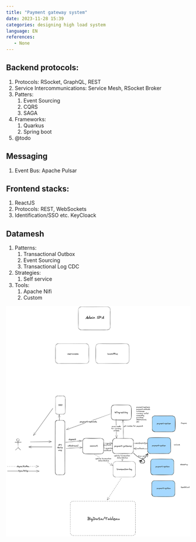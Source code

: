 ```yaml
---
title: "Payment gateway system"
date: 2023-11-28 15:39
categories: designing high load system
language: EN
references:
   - None
---
```

## Backend protocols:
1. Protocols: RSocket, GraphQL, REST
2. Service Intercommunications: Service Mesh, RSocket Broker
3. Patters:
	1. Event Sourcing
	2. CQRS
	3. SAGA
4. Frameworks:
	1. Quarkus
	2. Spring boot
5. @todo

## Messaging 
1. Event Bus: Apache Pulsar

## Frontend stacks:
1. ReactJS
2. Protocols: REST, WebSockets
2. Identification/SSO etc. KeyCloack

## Datamesh
1. Patterns:
	1. Transactional Outbox
	2. Event Sourcing
	3. Transactional Log CDC
2. Strategies:
	1. Self service
3. Tools:
	1. Apache Nifi
	2. Custom
	
	
![Payment gateway highlevel view](payment-gateway-2.png)